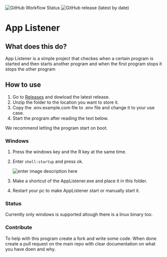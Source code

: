![GitHub Workflow Status](https://img.shields.io/github/actions/workflow/status/JensvandeWiel/AppListener/test_push.yml?label=Tests&style=flat-square) ![GitHub release (latest by date)](https://img.shields.io/github/v/release/JensvandeWiel/AppListener?style=flat-square)

# App Listener
## What does this do?
App Listener is a simple project that checkes when a certain program is started and then starts another program and when the first program stops it stops the other program

## How to use

 1. Go to [Releases](https://github.com/JensvandeWiel/AppListener/releases/) and dowload the latest release.
 2. Unzip the folder to the location you want to store it.
 3. Copy the .env.example.com file to .env file and change it to your use case.
 4. Start the program after reading the text below.
 
 We recommend letting the program start on boot.
### Windows
 1. Press the windows key and the R key at the same time.
 2. Enter `shell:startup` and press ok.
    
    ![enter image description here](https://supportkb.dell.com/img/ka06P000000HBwWQAW/ka06P000000HBwWQAW_nl_NL_3.jpeg) 
 3. Make a shortcut of the AppListener.exe and place it in this folder.
 4. Restart your pc to make AppListener start or manually start it.

### Status
Currently only windows is supported altough there is a linux binary too.

### Contribute
To help with this program create a fork and write some code. When done create a pull request on the main repo with clear documentation on what you have doen and why.
